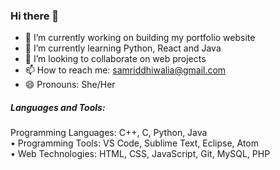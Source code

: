 ### Hi there 👋

- 🔭 I’m currently working on building my portfolio website
- 🌱 I’m currently learning Python, React and Java
- 👯 I’m looking to collaborate on web projects
- 📫 How to reach me: samriddhiwalia@gmail.com
- 😄 Pronouns: She/Her

<h5 align="left">Languages and Tools:</h5>
<p align="left"> Programming Languages: C++, C, Python, Java <br>
• Programming Tools: VS Code, Sublime Text, Eclipse, Atom <br>
• Web Technologies: HTML, CSS, JavaScript, Git, MySQL, PHP </p>

